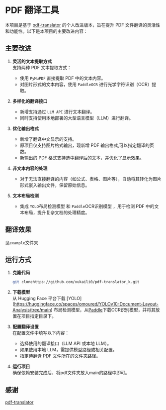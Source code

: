 # PDF 翻译工具

本项目是基于 [pdf-translator](https://github.com/discus0434/pdf-translator.git) 的个人改进版本，旨在提升 PDF 文件翻译的灵活性和功能性。以下是本项目的主要改进内容：

## 主要改进

1. **灵活的文本提取方式**  
   支持两种 PDF 文本提取方式：  
   - 使用 `PyMuPDF` 直接提取 PDF 中的文本内容。  
   - 对图片形式的文本内容，使用 `PaddleOCR` 进行光学字符识别（OCR）提取。

2. **多样化的翻译接口**  
   - 新增支持通过 `LLM API` 进行文本翻译。  
   - 同时支持使用本地部署的大型语言模型（LLM）进行翻译。

3. **优化输出格式**  
   - 新增了翻译中文显示的支持。
   - 原项目仅支持图片格式输出，现新增 PDF 输出格式,可以指定翻译的页数。  
   - 新输出的 PDF 格式支持选中翻译后的文本，并优化了显示效果。
   

4. **非文本内容的处理**  
   - 对于无法直接翻译的内容（如公式、表格、图片等），自动将其转化为图片形式嵌入输出文件，保留原始信息。

5. **文本布局检测**  
   - 集成 `YOLO`布局检测模型 和 `Paddle`OCR识别模型 ，用于检测 PDF 中的文本布局，提升复杂文档的处理精度。
## 翻译效果
见``example``文件夹

## 运行方式

1. **克隆代码**  
   ```bash
   git clonehttps://github.com/xukaili0/pdf-translator_k.git
   ```

2. **下载模型**  
   从 Hugging Face 平台下载 [YOLO] (https://huggingface.co/spaces/omoured/YOLOv10-Document-Layout-Analysis/tree/main) 布局检测模型，从[Paddle](https://www.paddlepaddle.org.cn/)下载OCR识别模型，并将其放置在项目指定目录下。


3. **配置翻译设置**  
   在配置文件中填写以下内容：  
   - 选择使用的翻译接口（LLM API 或本地 LLM）。  
   - 如果使用本地 LLM，需提供模型路径或相关配置。  
   - 指定待翻译 PDF 文件所在的文件夹路径。

4. **运行项目**  
   确保依赖安装完成后，将pdf文件夹放入main的路径中即可。  


## 感谢

[pdf-translator](https://github.com/discus0434/pdf-translator.git)

